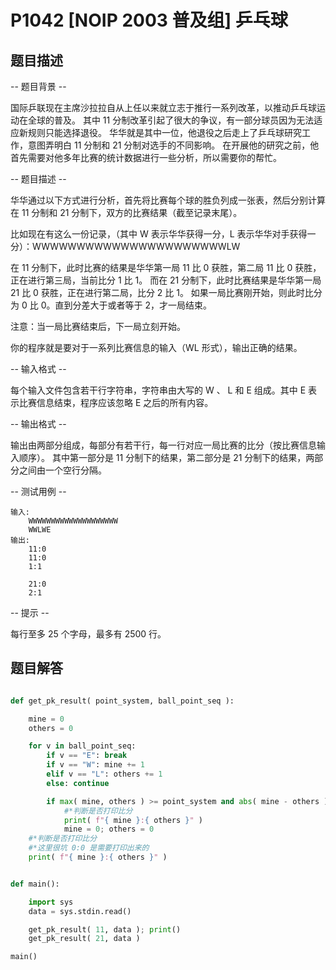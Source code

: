 # P1042 [NOIP 2003 普及组] 乒乓球

## 题目描述

-- 题目背景 --

国际乒联现在主席沙拉拉自从上任以来就立志于推行一系列改革，以推动乒乓球运动在全球的普及。
其中 11 分制改革引起了很大的争议，有一部分球员因为无法适应新规则只能选择退役。
华华就是其中一位，他退役之后走上了乒乓球研究工作，意图弄明白 11 分制和 21 分制对选手的不同影响。
在开展他的研究之前，他首先需要对他多年比赛的统计数据进行一些分析，所以需要你的帮忙。

-- 题目描述 --

华华通过以下方式进行分析，首先将比赛每个球的胜负列成一张表，然后分别计算在 11 分制和 21 分制下，双方的比赛结果（截至记录末尾）。

比如现在有这么一份记录，（其中 W 表示华华获得一分，L 表示华华对手获得一分）：WWWWWWWWWWWWWWWWWWWWWWLW

在 11 分制下，此时比赛的结果是华华第一局 11 比 0 获胜，第二局 11 比 0 获胜，正在进行第三局，当前比分 1 比 1。
而在 21 分制下，此时比赛结果是华华第一局 21 比 0 获胜，正在进行第二局，比分 2 比 1。
如果一局比赛刚开始，则此时比分为 0 比 0。直到分差大于或者等于 2，才一局结束。

注意：当一局比赛结束后，下一局立刻开始。

你的程序就是要对于一系列比赛信息的输入（WL 形式），输出正确的结果。

-- 输入格式 --

每个输入文件包含若干行字符串，字符串由大写的 W 、 L 和 E 组成。其中 E 表示比赛信息结束，程序应该忽略 E 之后的所有内容。

-- 输出格式 --

输出由两部分组成，每部分有若干行，每一行对应一局比赛的比分（按比赛信息输入顺序）。
其中第一部分是 11 分制下的结果，第二部分是 21 分制下的结果，两部分之间由一个空行分隔。

-- 测试用例 --

```
输入:
    WWWWWWWWWWWWWWWWWWWW
    WWLWE
输出:
    11:0
    11:0
    1:1

    21:0
    2:1
```

-- 提示 --

每行至多 25 个字母，最多有 2500 行。

## 题目解答

```python

def get_pk_result( point_system, ball_point_seq ):

    mine = 0
    others = 0        

    for v in ball_point_seq:
        if v == "E": break
        if v == "W": mine += 1
        elif v == "L": others += 1
        else: continue

        if max( mine, others ) >= point_system and abs( mine - others ) >= 2:
            #*判断是否打印比分
            print( f"{ mine }:{ others }" )
            mine = 0; others = 0
    #*判断是否打印比分
    #*这里很坑 0:0 是需要打印出来的
    print( f"{ mine }:{ others }" )


def main():

    import sys
    data = sys.stdin.read()

    get_pk_result( 11, data ); print()
    get_pk_result( 21, data )

main()
```
